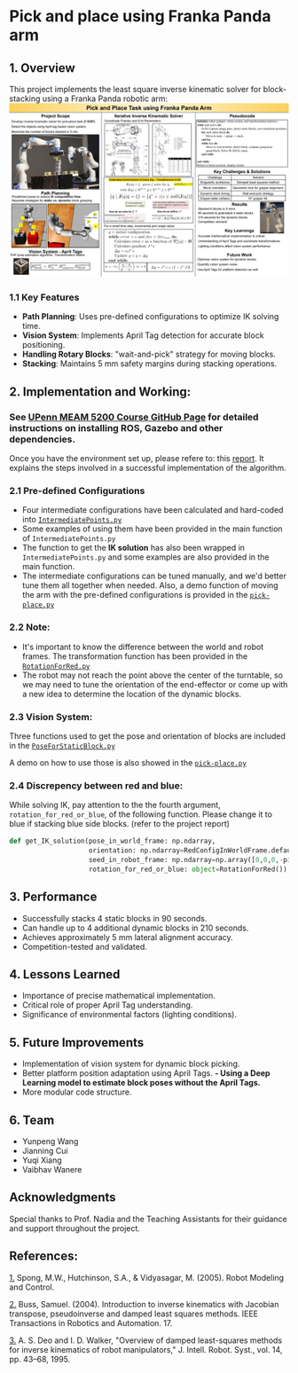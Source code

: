 # Pick and place using Franka Panda arm

## 1. Overview
This project implements the least square inverse kinematic solver for block-stacking using a Franka Panda robotic arm:
![PickPlacePostar](https://github.com/vbwanere/Pick-and-place-using-Franka-Panda-arm/blob/main/doc/PickPlacePostarImage.png)

### 1.1 Key Features
- **Path Planning**: Uses pre-defined configurations to optimize IK solving time.
- **Vision System**: Implements April Tag detection for accurate block positioning.
- **Handling Rotary Blocks**: "wait-and-pick" strategy for moving blocks.
- **Stacking**: Maintains 5 mm safety margins during stacking operations.

## 2. Implementation and Working:
### See [UPenn MEAM 5200 Course GitHub Page](https://github.com/MEAM520/meam520_labs?tab=readme-ov-file) for detailed instructions on installing ROS, Gazebo and other dependencies.
Once you have the environment set up, please refere to: this [report](https://github.com/vbwanere/Pick-and-place-using-Franka-Panda-arm/blob/main/doc/Pick%20and%20Place%20with%20Franka%20Panda%20Arm-2023.pdf). It explains the steps involved in a successful implementation of the algorithm.


### 2.1 Pre-defined Configurations
* Four intermediate configurations have been calculated and hard-coded into [```IntermediatePoints.py```](https://github.com/vbwanere/Pick-and-place-using-Franka-Panda-arm/blob/main/final/IntermediatePoints.py)
* Some examples of using them have been provided in the main function of ```IntermediatePoints.py```
* The function to get the **IK solution** has also been wrapped in ```IntermediatePoints.py``` and some examples are also provided in the main function.
* The intermediate configurations can be tuned manually, and we'd better tune them all together when needed. Also, a demo function of moving the arm with the pre-defined configurations is provided in the [```pick-place.py```](https://github.com/vbwanere/Pick-and-place-using-Franka-Panda-arm/blob/main/final/pick-place.py)

### 2.2 Note:
* It's important to know the difference between the world and robot frames. The transformation function has been provided in the [```RotationForRed.py```](https://github.com/vbwanere/Pick-and-place-using-Franka-Panda-arm/blob/main/final/RotationForRed.py)
* The robot may not reach the point above the center of the turntable, so we may need to tune the orientation of the end-effector or come up with a new idea to determine the location of the dynamic blocks.

### 2.3 Vision System:
Three functions used to get the pose and orientation of blocks are included in the [```PoseForStaticBlock.py```](https://github.com/vbwanere/Pick-and-place-using-Franka-Panda-arm/blob/main/final/PoseForStaticBlock.py)

A demo on how to use those is also showed in the [```pick-place.py```](https://github.com/vbwanere/Pick-and-place-using-Franka-Panda-arm/blob/main/final/pick-place.py)

### 2.4 Discrepency between red and blue:
While solving IK, pay attention to the the fourth argument, ```rotation_for_red_or_blue```, of the following function.
Please change it to blue if stacking blue side blocks. (refer to the project report)
```python
def get_IK_solution(pose_in_world_frame: np.ndarray, 
                    orientation: np.ndarray=RedConfigInWorldFrame.default_end_effactor_orientation, 
                    seed_in_robot_frame: np.ndarray=np.array([0,0,0,-pi/2,0,pi/2,pi/4]),
                    rotation_for_red_or_blue: object=RotationForRed()):
```


## 3. Performance
- Successfully stacks 4 static blocks in 90 seconds.
- Can handle up to 4 additional dynamic blocks in 210 seconds.
- Achieves approximately 5 mm lateral alignment accuracy.
- Competition-tested and validated.

## 4. Lessons Learned
- Importance of precise mathematical implementation.
- Critical role of proper April Tag understanding.
- Significance of environmental factors (lighting conditions).

## 5. Future Improvements
- Implementation of vision system for dynamic block picking.
- Better platform position adaptation using April Tags.
**- Using a Deep Learning model to estimate block poses without the April Tags.**
- More modular code structure.

## 6. Team
- Yunpeng Wang
- Jianning Cui
- Yuqi Xiang
- Vaibhav Wanere

## Acknowledgments
Special thanks to Prof. Nadia and the Teaching Assistants for their guidance and support throughout the project.

## References:
[1.](https://github.com/vbwanere/Pick-and-place-using-Franka-Panda-arm/blob/main/doc/Robot%20Modeling%20and%20Control%20by%20Spong.pdf) Spong, M.W., Hutchinson, S.A., & Vidyasagar, M. (2005). Robot Modeling and Control.

[2.](https://github.com/vbwanere/Pick-and-place-using-Franka-Panda-arm/blob/main/doc/Introduction%20to%20IK%20with%20Jacobian%20Transpose%20Pseudoinverse%20and%20Damped%20Least%20Squares%20methods.pdf) Buss, Samuel. (2004). Introduction to inverse kinematics with Jacobian transpose, pseudoinverse and damped least squares methods. IEEE Transactions in Robotics and Automation. 17.

[3.](https://github.com/vbwanere/Pick-and-place-using-Franka-Panda-arm/blob/main/doc/Overview%20of%20Damped%20Least-Squares%20Methods%20for%20Inverse%20Kinematics%20of%20Robot%20Manipulators.pdf) A. S. Deo and I. D. Walker, "Overview of damped least-squares methods for inverse kinematics of robot manipulators," J. Intell. Robot. Syst., vol. 14, pp. 43–68, 1995.

